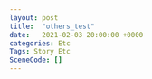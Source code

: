 ```yaml
---
layout: post
title:  "others_test"
date:   2021-02-03 20:00:00 +0000
categories: Etc
Tags: Story Etc
SceneCode: []
---
```

